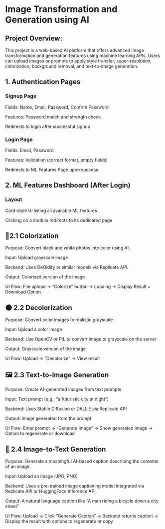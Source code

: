 # Image Transformation and Generation using AI

## Project Overview:
This project is a web-based AI platform that offers advanced image transformation and generation features using machine learning APIs. Users can upload images or prompts to apply style transfer, super-resolution, colorization, background removal, and text-to-image generation.

## 1. Authentication Pages
### Signup Page
Fields: Name, Email, Password, Confirm Password

Features: Password match and strength check

Redirects to login after successful signup

### Login Page
Fields: Email, Password

Features: Validation (correct format, empty fields)

Redirects to ML Features Page upon success

## 2. ML Features Dashboard (After Login)
### Layout
Card-style UI listing all available ML features

Clicking on a module redirects to its dedicated page

## 🎨2.1 Colorization
Purpose: Convert black and white photos into color using AI.

Input: Upload grayscale image

Backend: Uses DeOldify or similar models via Replicate API.

Output: Colorized version of the image

UI Flow: File upload → “Colorize” button → Loading → Display Result + Download Option

## 🌑 2.2 Decolorization
Purpose: Convert color images to realistic grayscale

Input: Upload a color image

Backend: Use OpenCV or PIL to convert image to grayscale on the server

Output: Grayscale version of the image

UI Flow: Upload → “Decolorize” → View result

## 🖼️ 2.3 Text-to-Image Generation
Purpose: Create AI-generated images from text prompts

Input: Text prompt (e.g., “a futuristic city at night”)

Backend: Uses Stable Diffusion or DALL·E via Replicate API

Output: Image generated from the prompt

UI Flow: Enter prompt → “Generate Image” → Show generated image → Option to regenerate or download

## 🧾 2.4 Image-to-Text Generation
Purpose: Generate a meaningful AI-based caption describing the contents of an image.

Input: Upload an image (JPG, PNG)

Backend: Uses a pre-trained image captioning model integrated via Replicate API  or HuggingFace Inference API.

Output: A natural language caption like “A man riding a bicycle down a city street”

UI Flow: Upload → Click “Generate Caption” → Backend returns caption → Display the result with options to regenerate or copy



